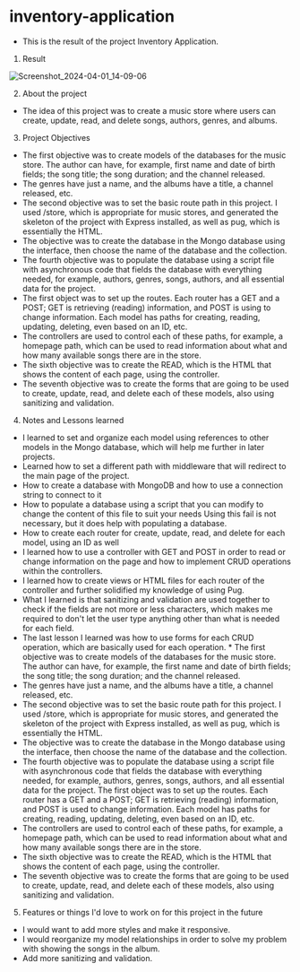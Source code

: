 # inventory-application

- This is the result of the project Inventory Application.

1. Result

![Screenshot_2024-04-01_14-09-06](https://github.com/Preslav977/battleship/assets/119291608/59454503-e025-46ea-8548-5542b6aa83fe)

2. About the project

- The idea of this project was to create a music store where users can create, update, read, and delete songs, authors, genres, and albums.

3. Project Objectives

- The first objective was to create models of the databases for the music store. The author can have, for example, first name and date of birth fields; the song title; the song duration; and the channel released.
- The genres have just a name, and the albums have a title, a channel released, etc.
- The second objective was to set the basic route path in this project. I used /store, which is appropriate for music stores, and generated the skeleton of the project with Express installed, as well as pug, which is essentially the HTML.
- The objective was to create the database in the Mongo database using the interface, then choose the name of the database and the collection.
- The fourth objective was to populate the database using a script file with asynchronous code that fields the database with everything needed, for example, authors, genres, songs, authors, and all essential data for the project.
- The first object was to set up the routes. Each router has a GET and a POST; GET is retrieving (reading) information, and POST is using to change information. Each model has paths for creating, reading, updating, deleting, even based on an ID, etc.
- The controllers are used to control each of these paths, for example, a homepage path, which can be used to read information about what and how many available songs there are in the store.
- The sixth objective was to create the READ, which is the HTML that shows the content of each page, using the controller.
- The seventh objective was to create the forms that are going to be used to create, update, read, and delete each of these models, also using sanitizing and validation.

4. Notes and Lessons learned

- I learned to set and organize each model using references to other models in the Mongo database, which will help me further in later projects.
- Learned how to set a different path with middleware that will redirect to the main page of the project.
- How to create a database with MongoDB and how to use a connection string to connect to it
- How to populate a database using a script that you can modify to change the content of this file to suit your needs Using this fail is not necessary, but it does help with populating a database.
- How to create each router for create, update, read, and delete for each model, using an ID as well
- I learned how to use a controller with GET and POST in order to read or change information on the page and how to implement CRUD operations within the controllers.
- I learned how to create views or HTML files for each router of the controller and further solidified my knowledge of using Pug.
- What I learned is that sanitizing and validation are used together to check if the fields are not more or less characters, which makes me required to don't let the user type anything other than what is needed for each field.
- The last lesson I learned was how to use forms for each CRUD operation, which are basically used for each operation. \* The first objective was to create models of the databases for the music store. The author can have, for example, the first name and date of birth fields; the song title; the song duration; and the channel released.
- The genres have just a name, and the albums have a title, a channel released, etc.
- The second objective was to set the basic route path for this project. I used /store, which is appropriate for music stores, and generated the skeleton of the project with Express installed, as well as pug, which is essentially the HTML.
- The objective was to create the database in the Mongo database using the interface, then choose the name of the database and the collection.
- The fourth objective was to populate the database using a script file with asynchronous code that fields the database with everything needed, for example, authors, genres, songs, authors, and all essential data for the project.
  The first object was to set up the routes. Each router has a GET and a POST; GET is retrieving (reading) information, and POST is used to change information. Each model has paths for creating, reading, updating, deleting, even based on an ID, etc.
- The controllers are used to control each of these paths, for example, a homepage path, which can be used to read information about what and how many available songs there are in the store.
- The sixth objective was to create the READ, which is the HTML that shows the content of each page, using the controller.
- The seventh objective was to create the forms that are going to be used to create, update, read, and delete each of these models, also using sanitizing and validation.

5. Features or things I'd love to work on for this project in the future

- I would want to add more styles and make it responsive.
- I would reorganize my model relationships in order to solve my problem with showing the songs in the album.
- Add more sanitizing and validation.
